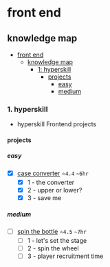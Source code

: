 # front end

## knowledge map
- [front end](#front-end)
  - [knowledge map](#knowledge-map)
    - [1: hyperskill](#1-hyperskill)
      - [projects](#projects)
        - [easy](#easy)
        - [medium](#medium)

### 1. hyperskill
- hyperskill Frontend projects
#### projects
##### easy
  - [x] [case converter](https://github.com/eucarizan/case-converter/blob/main/README.md) `⭐4.4` `~6hr`
    - [x] 1 - the converter
    - [x] 2 - upper or lower?
    - [x] 3 - save me

##### medium
  - [ ] [spin the bottle](https://github.com/eucarizan/spin-the-bottle/blob/main/README.md) `⭐4.5` `~7hr`
    - [ ] 1 - let's set the stage
    - [ ] 2 - spin the wheel
    - [ ] 3 - player recruitment time
